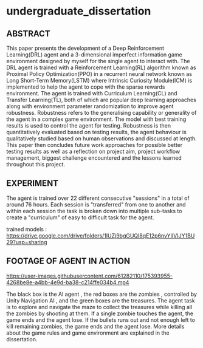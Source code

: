 # undergraduate_dissertation

## ABSTRACT

This paper presents the development of a Deep Reinforcement Learning(DRL) agent and a 3-dimensional imperfect information game environment designed by myself for the single agent to interact with. The DRL agent is trained with a Reinforcement Learning(RL) algorithm known as Proximal Policy Optimization(PPO) in a recurrent neural network known as Long Short-Term Memory(LSTM) where Intrinsic Curiosity Module(ICM) is implemented to help the agent to cope with
the sparse rewards environment. The agent is trained with Curriculum Learning(CL) and Transfer Learning(TL), both of which are popular deep learning approaches along with environment parameter randomization to improve agent robustness. Robustness refers to the generalising capability or generality of the agent in a complex game environment. The model with best training results is used to control the agent for testing. Robustness is then quantitatively evaluated based on testing results, the agent behaviour is qualitatively studied based on human observations and discussed at length. This paper then concludes future work approaches for possible better testing results as well as a reflection on project aim, project workflow management, biggest challenge encountered and the lessons learned throughout this project.

## EXPERIMENT

The agent is trained over 22 different consecutive "sessions" in a total of around 76 hours. Each session is "transferred" from one to another and within each session the task is broken down into multiple sub-tasks to create a "curriculum" of easy to difficult task for the agent.

trained models : https://drive.google.com/drive/folders/1IUZj9bgGUQl8qE12p6nvYIIVIJY1BU29?usp=sharing

## FOOTAGE OF AGENT IN ACTION
https://user-images.githubusercontent.com/61282110/175393955-4268be8e-a4bb-4e9d-ba38-c214ffe034b4.mp4


The black box is the AI agent , the red boxes are the zombies , controlled by Unity Navigation AI , and the green boxes are the treasures. The agent task is to explore and navigate the maze to collect the treasures while killing all the zombies by shooting at them. If a single zombie touches the agent, the game ends and the agent lose. If the bullets runs out and not enough left to kill remaining zombies, the game ends and the agent lose. More details about the game rules and game environment are explained in the dissertation.




